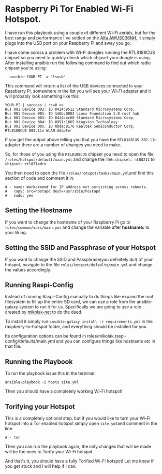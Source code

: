 #  Raspberry Pi Tor Enabled Wi-Fi Hotspot.

I have run this playbook using a couple of different Wi-Fi aerials, but for the best range and performance I've settled on the [Alfa AWUS036NH][aerial], it simply plugs into the USB port on your Raspberry Pi and away you go.

I have come across a problem with Wi-Fi dongles running the RTL8188CUS chipset so you need to quickly check which chipset your dongle is using. After installing ansible run the following command to find out which radio chipset you're using:

      ansible YOUR-PI -a "lsusb"

This command will return a list of the USB devices connected to your Raspberry Pi, somewhere in the list you will see your Wi-Fi adapter and it will probably look something like this:

    YOUR-PI | success | rc=0 >>
    Bus 001 Device 002: ID 0424:9512 Standard Microsystems Corp.
    Bus 001 Device 001: ID 1d6b:0002 Linux Foundation 2.0 root hub
    Bus 001 Device 003: ID 0424:ec00 Standard Microsystems Corp.
    Bus 001 Device 004: ID 0951:1665 Kingston Technology
    Bus 001 Device 005: ID 0bda:8176 Realtek Semiconductor Corp. RTL8188CUS 802.11n WLAN Adapter

If you get the output above telling you that you have the `RTL8188CUS 802.11n` adapter there are a number of changes you need to make.

So, for those of you using the `RTL8188CUS` chipset you need to open the file `/roles/hotspot/default/main.yml` and change the line: `chipset: nl80211` to `chipset: rtl871xdrv`

You then need to open the file `/roles/hotspot/tasks/main.yml`and find this section of code and comment it in:

    # - name: Workaround for IP address not persisting across reboots.
    #   copy: src=hostapd dest=/usr/sbin/hostapd
    #   sudo: yes

## Setting the Hostname

If you want to change the hostname of your Raspberry Pi go to `roles/common/vars/main.yml` and change the variable after **hostname:** to your liking.

## Setting the SSID and  Passphrase of your Hotspot

If you want to change the SSID and Passphrase(you definitely do!) of your hotspot, navigate to the file `roles/hotspot/defaults/main.yml` and change the values accordingly.

## Running Raspi-Config

Instead of running Raspi-Config manually to do things like expand the root filesystem to fill up the entire SD card, we can use a role from the ansible-galaxy system to run it for us.  Specifically we are going to use a role created by [mikolak-net](https://github.com/mikolak-net/ansible-raspi-config) to do the deed.

To install it simply run  `ansible-galaxy install -r requirements.yml` in the raspberry-to-hotspot folder, and everything should be installed for you.

Its configuration options can be found in roles/mikolak.raspi-config/defaults/main.yml and you can configure things like hostname etc in that file.

## Running the Playbook

To run the playbook issue this in the terminal:

    ansible-playbook -i hosts site.yml

Then you should have a completely working Wi-Fi hotspot!

## Torifying your Hotspot ##

This is a completely optional step, but if you would like to turn your Wi-Fi hotspot into a Tor enabled hotspot simply open `site.yml`and comment in the line:

    # - tor

Then you can run the playbook again, the only changes that will be made will be the ones to Torify your Wi-Fi hotspot.

And that's it, you should have a fully Torified Wi-Fi hotspot!  Let me know if you get stuck and I will help if I can.

[aerial]:http://www.amazon.co.uk/Alfa-AWUS036NH-Wireless-Long-Range-Screw-On/dp/B0041L5TW8
